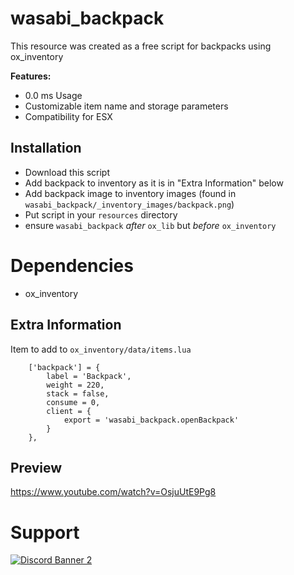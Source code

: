 # wasabi_backpack

This resource was created as a free script for backpacks using ox_inventory

<b>Features:</b>
- 0.0 ms Usage
- Customizable item name and storage parameters
- Compatibility for ESX

## Installation

- Download this script
- Add backpack to inventory as it is in "Extra Information" below
- Add backpack image to inventory images (found in `wasabi_backpack/_inventory_images/backpack.png`)
- Put script in your `resources` directory
- ensure `wasabi_backpack` *after* `ox_lib` but *before* `ox_inventory`

# Dependencies
 - ox_inventory

## Extra Information
Item to add to `ox_inventory/data/items.lua`
```
	['backpack'] = {
		label = 'Backpack',
		weight = 220,
		stack = false,
		consume = 0,
		client = {
			export = 'wasabi_backpack.openBackpack'
		}
	},
```

## Preview
https://www.youtube.com/watch?v=OsjuUtE9Pg8

# Support
<a href='https://discord.gg/euewAxCAUN'>![Discord Banner 2](https://discordapp.com/api/guilds/1025493337031049358/widget.png?style=banner2)</a>
